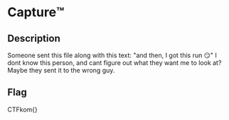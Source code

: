 # Capture™️

## Description

Someone sent this file along with this text: "and then, I got this run 😏"
I dont know this person, and cant figure out what they want me to look at? Maybe they sent it to the wrong guy.

## Flag 
CTFkom{}